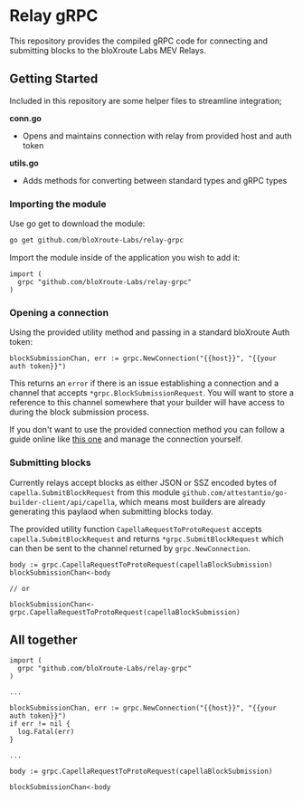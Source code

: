# Relay gRPC

This repository provides the compiled gRPC code for connecting and submitting blocks to the bloXroute Labs MEV Relays.

## Getting Started

Included in this repository are some helper files to streamline integration;

**conn.go**

- Opens and maintains connection with relay from provided host and auth token

**utils.go**

- Adds methods for converting between standard types and gRPC types

### Importing the module

Use go get to download the module:

```bash
go get github.com/bloXroute-Labs/relay-grpc
```

Import the module inside of the application you wish to add it:

```golang
import (
  grpc "github.com/bloXroute-Labs/relay-grpc"
)
```

### Opening a connection

Using the provided utility method and passing in a standard bloXroute Auth token:

```golang
blockSubmissionChan, err := grpc.NewConnection("{{host}}", "{{your auth token}}")
```

This returns an `error` if there is an issue establishing a connection and a channel that accepts `*grpc.BlockSubmissionRequest`. You will want to store a reference to this channel somewhere that your builder will have access to during the block submission process.

If you don't want to use the provided connection method you can follow a guide online like [this one](https://grpc.io/docs/languages/go/basics/#client) and manage the connection yourself.

### Submitting blocks

Currently relays accept blocks as either JSON or SSZ encoded bytes of `capella.SubmitBlockRequest` from this module `github.com/attestantio/go-builder-client/api/capella`, which means most builders are already generating this paylaod when submitting blocks today.

The provided utility function `CapellaRequestToProtoRequest` accepts `capella.SubmitBlockRequest` and returns `*grpc.SubmitBlockRequest` which can then be sent to the channel returned by `grpc.NewConnection`.

```golang
body := grpc.CapellaRequestToProtoRequest(capellaBlockSubmission)
blockSubmissionChan<-body

// or

blockSubmissionChan<-grpc.CapellaRequestToProtoRequest(capellaBlockSubmission)
```

## All together

``` golang
import (
  grpc "github.com/bloXroute-Labs/relay-grpc"
)

...

blockSubmissionChan, err := grpc.NewConnection("{{host}}", "{{your auth token}}")
if err != nil {
  log.Fatal(err)
}

...

body := grpc.CapellaRequestToProtoRequest(capellaBlockSubmission)

blockSubmissionChan<-body
```
